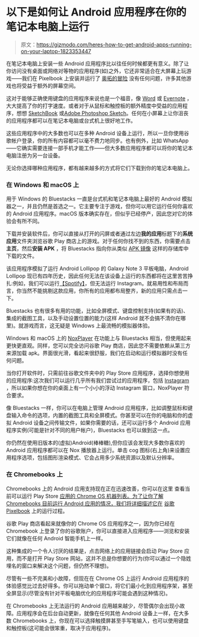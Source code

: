 # 以下是如何让 Android 应用程序在你的笔记本电脑上运行

> 原文：<https://gizmodo.com/heres-how-to-get-android-apps-running-on-your-laptop-1823353447>

在笔记本电脑上安装一些 Android 应用程序比以往任何时候都更有意义。除了让你访问没有桌面或网络对等物的应用程序(如)之外，它还非常适合在大屏幕上玩游戏——我们在 Pixelbook 上安装并运行了 [奥拓的冒险](https://play.google.com/store/apps/details?id=com.noodlecake.altosadventure) 没有任何问题，许多其他游戏也将受益于额外的屏幕空间。



这对于能够正确使用键盘的应用程序来说也是一个福音，像 [Word](https://play.google.com/store/apps/details?id=com.microsoft.office.word) 或 [Evernote](https://play.google.com/store/apps/details?id=com.evernote) ，大大提高了你的打字速度。或者对于从鼠标和触控板的额外精度中受益的应用程序，想想 [SketchBook](https://play.google.com/store/apps/details?id=com.adsk.sketchbook) 或[Adobe Photoshop Sketch](https://play.google.com/store/apps/details?id=com.adobe.creativeapps.sketch)。任何在小屏幕上让你沮丧的应用程序都可以在笔记本电脑或台式机上很好地工作。

这些应用程序中的大多数也可以在多种 Android 设备上运行，所以一旦你使用谷歌帐户登录，你的所有内容都可以毫不费力地同步。也有例外，比如 WhatsApp——它确实需要连接一部手机才能工作——但大多数应用程序都可以将你的笔记本电脑注册为另一台设备。

无论你选择哪种应用程序，都有越来越多的方式将它们下载到你的笔记本电脑上。

### **在 Windows 和 macOS 上**

用于 Windows 的 Bluestacks 一直是台式机和笔记本电脑上最好的 Android 模拟器之一，并且仍然是首选之一。它主要专注于游戏，但你可以用它运行任何你喜欢的 Android 应用程序。macOS 版本确实存在，但似乎已经停产，因此您对它的体验会有所不同。

下载并安装软件后，你可以直接从打开的闪屏或者通过左边**我的应用**标题下的**系统应用**文件夹浏览谷歌 Play 商店上的游戏。对于任何你找不到的东西，你需要点击**主页**，然后**安装 APK** ，将 Bluestacks 指向你从类似 [APK 镜像](https://www.apkmirror.com/) 这样的存储库中下载的文件。

该应用程序模拟了运行 Android Lollipop 的 Galaxy Note 3 平板电脑，Android Lollipop 现已有四年历史，因此任何无法在该设备上运行的东西都将在这里苦苦挣扎:例如，我们可以运行[【Spotify】](https://fieldguide.gizmodo.com/5-essential-spotify-add-ons-for-music-addicts-1783803675)，但无法运行 Instagram。就易用性和布局而言，你当然不能挑剔这款应用，你所有的应用都布局整齐，新的应用只需点击一下。

Bluestacks 也有很多有用的功能，比如全屏模式、键盘控制支持(如果有的话)、集成的截图工具，以及手动设置位置的能力(这样 Android 就不会搞不清你在哪里)。就游戏而言，这无疑是 Windows 上最流畅的模拟器体验。

Windows 和 macOS 上的 [NoxPlayer](https://www.bignox.com/) 在功能上与 Bluestacks 相当，但使用起来更快更直观。同样，您可以完全访问谷歌 Play 商店，因此您不需要依赖从第三方来源加载 apk。界面很光滑，看起来很舒服，我们在启动和运行模拟器时没有任何问题。

当你打开软件时，只需前往谷歌文件夹中的 Play Store 应用程序，选择你想使用的应用程序:这次我们可以运行几乎所有我们尝试过的应用程序，包括 [Instagram](https://fieldguide.gizmodo.com/10-tricks-to-make-yourself-an-instagram-master-1601722027) ，所以如果你想在你的桌面上有一个小小的浮动 Instagram 窗口，NoxPlayer 符合要求。

像 Bluestacks 一样，你可以在电脑上管理 Android 应用程序，比如调整鼠标和键盘输入命令的选项，内置的截图工具和全屏模式。你甚至可以在你的电脑和你的虚拟 Android 设备之间传输文件，如果你需要的话，还可以运行多个 Android 应用程序实例(可能是针对不同的用户帐户)，Bluestacks 也可以做到这一点。

你仍然在使用旧版本的(虚拟)Android(棒棒糖),但你应该会发现大多数你喜欢的 Android 应用程序都可以在 Nox 播放器上运行。单击 cog 图标(右上角)来设置应用程序选项，包括图形渲染模式、它会占用多少系统资源以及默认分辨率。

### **在 Chromebooks 上**

Chromebooks 上的 Android 应用支持现在正在迅速改善，你可以在这里 查看当前可以运行 Play Store [应用的 Chrome OS 机器列表。为了让你了解 Chromebooks 目前运行 Android 应用的情况，我们将详细描述它在](https://sites.google.com/a/chromium.org/dev/chromium-os/chrome-os-systems-supporting-android-apps) [谷歌 Pixelbook](https://gizmodo.com/the-google-pixelbook-made-me-alter-my-existence-1819663762) 上的运行过程。

谷歌 Play 商店看起来就像你的 Chrome OS 应用程序之一，因为你已经在 Chromebook 上登录了你的谷歌账户，你可以直接进入应用程序——浏览和安装它们就像在任何 Android 智能手机上一样。

这种集成的一个令人讨厌的结果是，点击网络上的应用链接会启动 Play Store 应用，而不是打开 Play Store 网站，这并不总是你想要的行为(你可以通过一个隐姓埋名的窗口来解决这个问题，但仍然不理想)。

尽管有一些不完美和小故障，但现在在 Chrome OS 上运行 Android 应用程序的体验感觉比过去好得多。你可以拖动单个窗口，将它们最小化到应用程序架，甚至全屏显示(尽管没有针对平板电脑优化的应用程序可能会遇到这种情况)。

在 Chromebooks 上无法运行的 Android 应用越来越少，尽管偶尔会出现小故障。应用程序会在后台自动更新，就像在任何其他 Android 设备上一样，在大多数 Chromebooks 上，你现在可以选择触摸屏甚至手写笔输入，也可以使用键盘和触控板(这可能会很笨重，取决于应用程序)。
